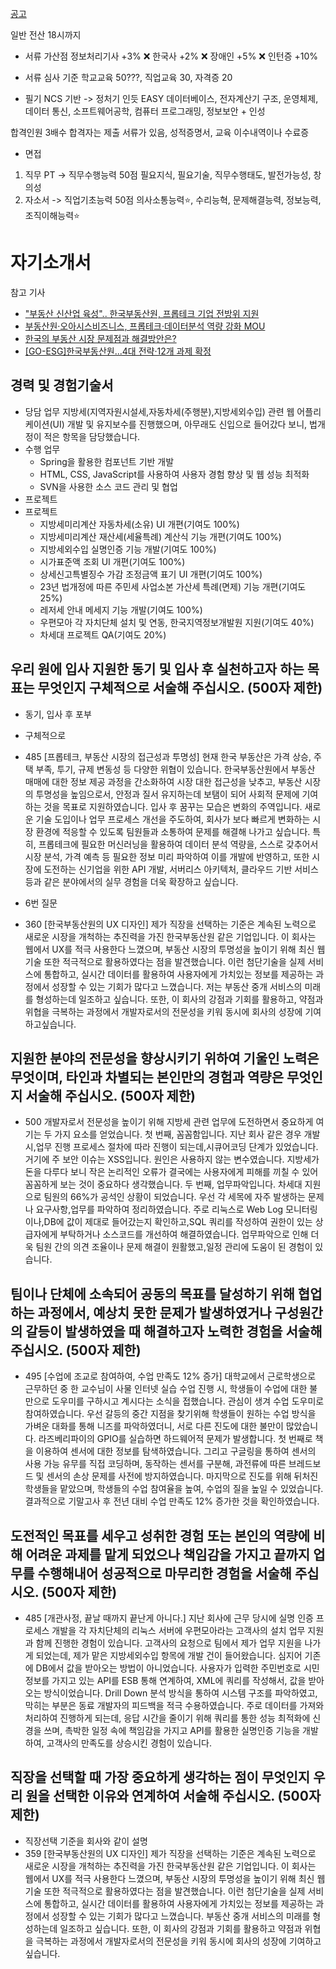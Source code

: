 





[공고](https://reb.incruit.com/hire/viewhire.asp?projectid=101)

일반 전산 18시까지

- 서류 가산점
정보처리기사 +3%
❌ 한국사 +2%
❌ 장애인 +5%
❌ 인턴증 +10%

- 서류 심사 기준
학교교육 50???, 직업교육 30, 자격증 20

- 필기 NCS 기반 -> 정처기 인듯 EASY
데이터베이스, 전자계산기 구조, 운영체제, 데이터 통신, 소프트웨어공학, 컴퓨터 프로그래밍, 정보보안 + 인성

합격인원 3배수
합격자는 제출 서류가 있음, 성적증명서, 교육 이수내역이나 수료증


- 면접
1. 직무 PT -> 직무수행능력 50점
    필요지식, 필요기술, 직무수행태도, 발전가능성, 창의성
2. 자소서 -> 직업기초능력 50점
    의사소통능력⭐️, 수리능혁, 문제해결능력, 정보능력, 조직이해능력⭐️


# 자기소개서
참고 기사
- ["부동산 신산업 육성".. 한국부동산원, 프롭테크 기업 전방위 지원](https://www.fnnews.com/news/202305311339590690)
- [부동산원‧오아시스비즈니스, 프롭테크‧데이터분석 역량 강화 MOU](http://www.kharn.kr/news/article.html?no=23306)
- [한국의 부동산 시장 문제점과 해결방안은?](https://www.startuptoday.kr/news/articleView.html?idxno=40021)
- [[GO-ESG]한국부동산원...4대 전략·12개 과제 확정](https://www.econovill.com/news/articleView.html?idxno=543142)

## 경력 및 경험기술서
- 당담 업무
    지방세(지역자원시설세,자동차세(주행분),지방세외수입) 관련 웹 어플리케이션(UI) 개발 및 유지보수를 진행했으며, 아무래도 신입으로 들어갔다 보니, 법개정이 적은 항목을 담당했습니다.
- 수행 업무
    - Spring을 활용한 컴포넌트 기반 개발
    - HTML, CSS, JavaScript를 사용하여 사용자 경험 향상 및 웹 성능 최적화
    - SVN을 사용한 소스 코드 관리 및 협업
- 프로젝트
- 프로젝트
    - 지방세미리계산 자동차세(소유) UI 개편(기여도 100%)
    - 지방세미리계산 재산세(세율특례) 계산식 기능 개편(기여도 100%)
    - 지방세외수입 실명인증 기능 개발(기여도 100%)
    - 시가표준액 조회 UI 개편(기여도 100%)
    - 상세신고특별징수 가감 조정금액 표기 UI 개편(기여도 100%)
    - 23년 법개정에 따른 주민세 사업소본 가산세 특례(면제) 기능 개편(기여도 25%)
    - 레저세 안내 메세지 기능 개발(기여도 100%)
    - 우편모아 각 자치단체 설치 및 연동, 한국지역정보개발원 지원(기여도 40%)
    - 차세대 프로젝트 QA(기여도 20%)
## 우리 원에 입사 지원한 동기 및 입사 후 실천하고자 하는 목표는 무엇인지 구체적으로 서술해 주십시오. (500자 제한)
- 동기, 입사 후 포부
- 구체적으로
- 485
[프롭테크, 부동산 시장의 접근성과 투명성]
현재 한국 부동산은 가격 상승, 주택 부족, 투기, 규제 변동성 등 다양한 위협이 있습니다. 한국부동산원에서 부동산 매매에 대한 정보 제공 과정을 간소화하여 시장 대한 접근성을 낮추고, 부동산 시장의 투명성을 높임으로서, 안정과 질서 유지하는데 보탬이 되어 사회적 문제에 기여하는 것을 목표로 지원하였습니다.
입사 후 꿈꾸는 모습은 변화의 주역입니다. 새로운 기술 도입이나 업무 프로세스 개선을 주도하여, 회사가 보다 빠르게 변화하는 시장 환경에 적응할 수 있도록 팀원들과 소통하여 문제를 해결해 나가고 싶습니다. 특히, 프롭테크에 필요한 머신러닝을 활용하여 데이터 분석 역량을, 스스로 갖추어서 시장 분석, 가격 예측 등 필요한 정보 미리 파악하여 이를 개발에 반영하고, 또한 시장에 도전하는 신기업을 위한 API 개발, 서버리스 아키텍처, 클라우드 기반 서비스 등과 같은 분야에서의 실무 경험을 더욱 확장하고 싶습니다.



- 6번 질문
- 360
[한국부동산원의 UX 디자인]
제가 직장을 선택하는 기준은 계속된 노력으로 새로운 시장을 개척하는 추진력을 가진 한국부동산원 같은 기업입니다. 이 회사는 웹에서 UX를 적극 사용한다 느꼈으며, 부동산 시장의 투명성을 높이기 위해 최신 웹 기술 또한 적극적으로 활용하였다는 점을 발견했습니다. 이런 첨단기술을 실제 서비스에 통합하고, 실시간 데이터를 활용하여 사용자에게 가치있는 정보를 제공하는 과정에서 성장할 수 있는 기회가 많다고 느꼈습니다. 
저는 부동산 중개 서비스의 미래를 형성하는데 일조하고 싶습니다. 또한, 이 회사의 강점과 기회를 활용하고, 약점과 위협을 극복하는 과정에서 개발자로서의 전문성을 키워 동시에 회사의 성장에 기여하고싶습니다.

## 지원한 분야의 전문성을 향상시키기 위하여 기울인 노력은 무엇이며, 타인과 차별되는 본인만의 경험과 역량은 무엇인지 서술해 주십시오. (500자 제한)
- 500
개발자로서 전문성을 높이기 위해 지방세 관련 업무에 도전하면서 중요하게 여기는 두 가지 요소를 얻었습니다.
첫 번째, 꼼꼼함입니다. 지난 회사 같은 경우 개발 시,업무 진행 프로세스 절차에 따라 진행이 되는데,시큐어코딩 단계가 있었습니다. 거기에 주 보안 이슈는 XSS입니다. 원인은 사용하지 않는 변수였습니다. 지방세가 돈을 다루다 보니 작은 논리적인 오류가 결국에는 사용자에게 피해를 끼칠 수 있어 꼼꼼하게 보는 것이 중요하다 생각했습니다.
두 번째, 업무파악입니다. 차세대 지원으로 팀원의 66%가 공석인 상황이 되었습니다. 우선 각 세목에 자주 발생하는 문제나 요구사항,업무를 파악하여 정리하였습니다. 주로 리눅스로 Web Log 모니터링이나,DB에 값이 제대로 들어갔는지 확인하고,SQL 쿼리를 작성하여 권한이 있는 상급자에게 부탁하거나 소스코드를 개선하여 해결하였습니다. 업무파악으로 인해 더욱 팀원 간의 의견 조율이나 문제 해결이 원활했고,일정 관리에 도움이 된 경험이 있습니다. 


## 팀이나 단체에 소속되어 공동의 목표를 달성하기 위해 협업하는 과정에서, 예상치 못한 문제가 발생하였거나 구성원간의 갈등이 발생하였을 때 해결하고자 노력한 경험을 서술해 주십시오. (500자 제한)
- 495
[수업에 조교로 참여하여, 수업 만족도 12% 증가]
대학교에서 근로학생으로 근무하던 중 한 교수님이 사물 인터넷 실습 수업 진행 시, 학생들이 수업에 대한 불만으로 도우미를 구하시고 계시다는 소식을 접했습니다. 관심이 생겨 수업 도우미로 참여하였습니다. 우선 갈등의 중간 지점을 찾기위해 학생들이 원하는 수업 방식을 가벼운 대화를 통해 니즈를 파악하였더니, 서로 다른 진도에 대한 불만이 많았습니다. 
라즈베리파이의 GPIO를 실습하면 하드웨어적 문제가 발생합니다. 첫 번째로 책을 이용하여 센서에 대한 정보를 탐색하였습니다. 그리고 구글링을 통하여 센서의 사용 가능 유무를 직접 코딩하며, 동작하는 센서를 구분해, 과전류에 따른 브레드보드 및 센서의 손상 문제를 사전에 방지하였습니다. 마지막으로 진도를 위해 뒤처진 학생들을 맡았으며, 학생들의 수업 참여율을 높여, 수업의 질을 높일 수 있었습니다. 결과적으로 기말고사 후 전년 대비 수업 만족도 12% 증가한 것을 확인하였습니다.

## 도전적인 목표를 세우고 성취한 경험 또는 본인의 역량에 비해 어려운 과제를 맡게 되었으나 책임감을 가지고 끝까지 업무를 수행해내어 성공적으로 마무리한 경험을 서술해 주십시오. (500자 제한)
- 485
[개관사정, 끝날 때까지 끝난게 아니다.]
지난 회사에 근무 당시에 실명 인증 프로세스 개발을 각 자치단체의 리눅스 서버에 우편모아라는 고객사의 설치 업무 지원과 함께 진행한 경험이 있습니다. 고객사의 요청으로 팀에서 제가 업무 지원을 나가게 되었는데, 제가 맡은 지방세외수입 항목에 개발 건이 들어왔습니다. 심지어 기존에 DB에서 값을 받아오는 방법이 아니었습니다. 사용자가 입력한 주민번호로 시민 정보를 가지고 있는 API를 ESB 통해 연계하여, XML에 쿼리를 작성해서, 값을 받아오는 방식이었습니다. Drill Down 분석 방식을 통하여 시스템 구조를 파악하였고, 막히는 부분은 동료 개발자의 피드백을 적극 수용하였습니다. 주로 데이터를 가져와 처리하여 진행하게 되는데, 응답 시간을 줄이기 위해 쿼리를 통한 성능 최적화에 신경을 쓰며, 촉박한 일정 속에 책임감을 가지고 API를 활용한 실명인증 기능을 개발하여, 고객사의 만족도를 상승시킨 경험이 있습니다.


## 직장을 선택할 때 가장 중요하게 생각하는 점이 무엇인지 우리 원을 선택한 이유와 연계하여 서술해 주십시오. (500자 제한)
- 직장선택 기준을 회사와 같이 설명
- 359
[한국부동산원의 UX 디자인]
제가 직장을 선택하는 기준은 계속된 노력으로 새로운 시장을 개척하는 추진력을 가진 한국부동산원 같은 기업입니다. 이 회사는 웹에서 UX를 적극 사용한다 느꼈으며, 부동산 시장의 투명성을 높이기 위해 최신 웹 기술 또한 적극적으로 활용하였다는 점을 발견했습니다. 이런 첨단기술을 실제 서비스에 통합하고, 실시간 데이터를 활용하여 사용자에게 가치있는 정보를 제공하는 과정에서 성장할 수 있는 기회가 많다고 느꼈습니다. 
부동산 중개 서비스의 미래를 형성하는데 일조하고 싶습니다. 또한, 이 회사의 강점과 기회를 활용하고 약점과 위협을 극복하는 과정에서 개발자로서의 전문성을 키워 동시에 회사의 성장에 기여하고싶습니다.


